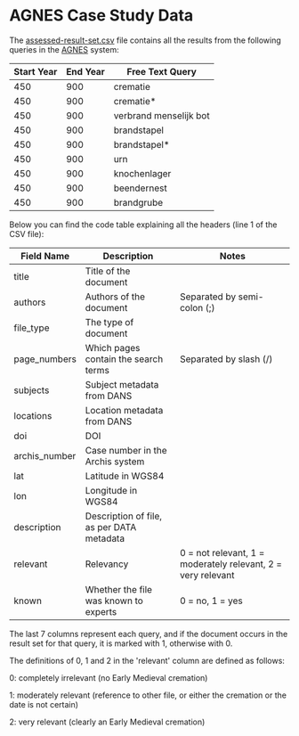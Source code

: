 # AGNES Case Study Data

The [assessed-result-set.csv](assessed-result-set.csv)
 file contains all the results from the following queries in the [AGNES](http://agnes.liacs.nl/search/agnesv2) system:

|Start Year|End Year|Free Text Query|
| -------- | -------|---------------|
|450|900|crematie|
|450|900|crematie*|
|450|900|verbrand menselijk bot|
|450|900|brandstapel|
|450|900|brandstapel*|
|450|900|urn|
|450|900|knochenlager|
|450|900|beendernest|
|450|900|brandgrube|

Below you can find the code table explaining all the headers (line 1 of the CSV file):

|Field Name|Description|Notes|
| -------- | ----------|-----|
|title|Title of the document||
|authors|Authors of the document|Separated by semi-colon (;)|
|file_type|The type of document||
|page_numbers|Which pages contain the search terms|Separated by slash (/)|
|subjects|Subject metadata from DANS||
|locations|Location metadata from DANS||
|doi|DOI||
|archis_number|Case number in the Archis system||
|lat|Latitude in WGS84||
|lon|Longitude in WGS84||
|description|Description of file, as per DATA metadata||
|relevant|Relevancy|0 = not relevant, 1 = moderately relevant, 2 = very relevant|
|known|Whether the file was known to experts|0 = no, 1 = yes|

The last 7 columns represent each query, and if the document occurs in the result set for that query, it is marked with 1, otherwise with 0.

The definitions of 0, 1 and 2 in the 'relevant' column are defined as follows:

0: completely irrelevant (no Early Medieval cremation)

1: moderately relevant (reference to other file, or either the cremation or the date is not certain)

2: very relevant (clearly an Early Medieval cremation)

